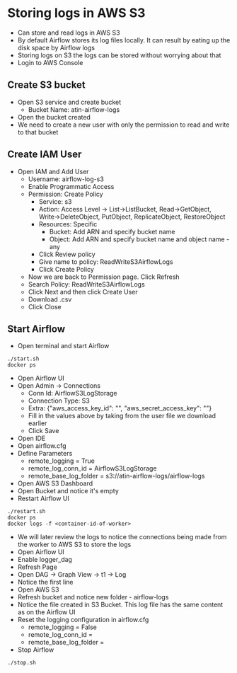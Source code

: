 # Storing logs in AWS S3
- Can store and read logs in AWS S3
- By default Airflow stores its log files locally. It can result by eating up the disk space by Airflow logs
- Storing logs on S3 the logs can be stored without worrying about that
- Login to AWS Console
## Create S3 bucket
- Open S3 service and create bucket
  - Bucket Name: atin-airflow-logs
- Open the bucket created
- We need to create a new user with only the permission to read and write to that bucket
## Create IAM User
- Open IAM and Add User
  - Username: airflow-log-s3
  - Enable Programmatic Access
  - Permission: Create Policy
    - Service: s3
    - Action: Access Level -> List->ListBucket, Read->GetObject, Write->DeleteObject, PutObject, ReplicateObject, RestoreObject
    - Resources: Specific
      - Bucket: Add ARN and specify bucket name
      - Object: Add ARN and specify bucket name and object name - any
    - Click Review policy
    - Give name to policy: ReadWriteS3AirflowLogs
    - Click Create Policy
  - Now we are back to Permission page. Click Refresh
  - Search Policy: ReadWriteS3AirflowLogs
  - Click Next and then click Create User
  - Download .csv
  - Click Close
## Start Airflow
- Open terminal and start Airflow
```
./start.sh
docker ps
```
- Open Airflow UI
- Open Admin -> Connections
  - Conn Id: AirflowS3LogStorage
  - Connection Type: S3
  - Extra: {"aws_access_key_id": "", "aws_secret_access_key": ""}
  - Fill in the values above by taking from the user file we download earlier
  - Click Save
- Open IDE
- Open airflow.cfg
- Define Parameters
  - remote_logging = True
  - remote_log_conn_id = AirflowS3LogStorage
  - remote_base_log_folder = s3://atin-airflow-logs/airflow-logs
- Open AWS S3 Dashboard
- Open Bucket and notice it's empty
- Restart Airflow UI
```
./restart.sh
docker ps
docker logs -f <container-id-of-worker>
```
- We will later review the logs to notice the connections being made from the worker to AWS S3 to store the logs
- Open Airflow UI
- Enable logger_dag
- Refresh Page
- Open DAG -> Graph View -> t1 -> Log
- Notice the first line
- Open AWS S3
- Refresh bucket and notice new folder - airflow-logs
- Notice the file created in S3 Bucket. This log file has the same content as on the Airflow UI
- Reset the logging configuration in airflow.cfg
  - remote_logging = False
  - remote_log_conn_id =
  - remote_base_log_folder =
- Stop Airflow
```
./stop.sh
```
